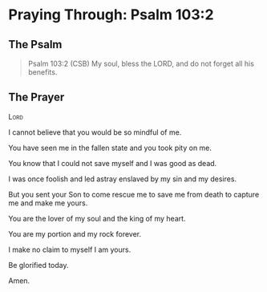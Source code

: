 # Praying Through: Psalm 103:2

## The Psalm

>Psalm 103:2 (CSB) My soul, bless the LORD, and do not forget all his benefits. 

## The Prayer

<div style="font-variant: small-caps;">
Lord
</div>


I cannot believe that you would be so mindful of me.

You have seen me in the fallen state
  and you took pity on me.

You know that I could not save myself 
  and I was good as dead.

I was once foolish and led astray
  enslaved by my sin and my desires.

But you sent your Son
  to come rescue me
  to save me from death
  to capture me
  and make me yours.

You are the lover of my soul
  and the king of my heart.

You are my portion and my rock
  forever.

I make no claim to myself
  I am yours.

Be glorified today.

Amen.

